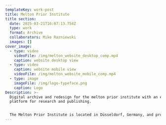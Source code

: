 ```yaml
---
templateKey: work-post
title: Melton Prior Institute
title section:
  date: 2025-03-21T16:07:13.754Z
  type: work
  format: Archive
  collaborators: Mike Razniewski
  images: []
cover_image:
  - type: video
    videoFile: /img/melton_website_desktop_comp.mp4
    caption: website desktop view
  - type: video
    caption: website mobile view
    videoFile: /img/melton_website_mobile_comp.mp4
  - type: image
    imageFile: /img/logo-typeface.png
    caption: Logo
Description: >-
  Digital archive and redesign for the melton prior institute with an extensive
  platform for research and publishing.


  The Melton Prior Institute is located in Düsseldorf, Germany, and provides the basis for an internationally oriented research on the histories of press graphics, illustration, reportage drawing, and related techniques of printing. It presently consists of a collection of original drawings, prints and portfolios by relevant artists, as well as of a library stressing the documentation of graphic reporting in the early stages of pictorial press publishing from the 19th century. The institute publishes new contributions on its website in irregular intervals.
---
```

